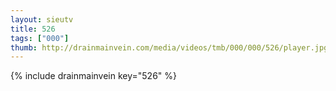 ```yaml
--- 
layout: sieutv
title: 526
tags: ["000"]
thumb: http://drainmainvein.com/media/videos/tmb/000/000/526/player.jpg
---
```

{% include drainmainvein key="526" %} 
